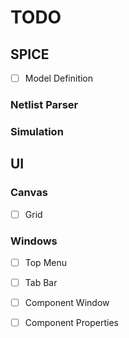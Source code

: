 # TODO

## SPICE

- [ ] Model Definition

### Netlist Parser

### Simulation

## UI

### Canvas

- [ ] Grid

### Windows

- [ ] Top Menu

- [ ] Tab Bar

- [ ] Component Window

- [ ] Component Properties
